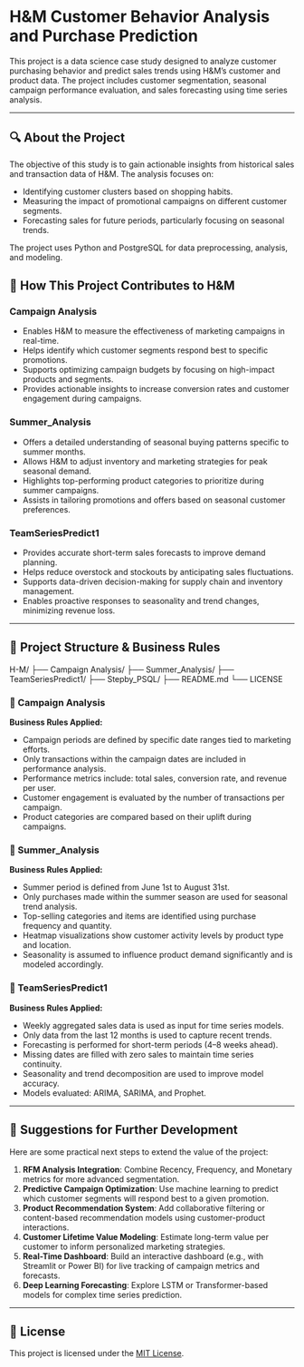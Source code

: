 # H&M Customer Behavior Analysis and Purchase Prediction

This project is a data science case study designed to analyze customer purchasing behavior and predict sales trends using H&M’s customer and product data. The project includes customer segmentation, seasonal campaign performance evaluation, and sales forecasting using time series analysis.

---

## 🔍 About the Project

The objective of this study is to gain actionable insights from historical sales and transaction data of H&M. The analysis focuses on:

- Identifying customer clusters based on shopping habits.
- Measuring the impact of promotional campaigns on different customer segments.
- Forecasting sales for future periods, particularly focusing on seasonal trends.

The project uses Python and PostgreSQL for data preprocessing, analysis, and modeling.
## 🚀 How This Project Contributes to H&M

### Campaign Analysis

- Enables H&M to measure the effectiveness of marketing campaigns in real-time.
- Helps identify which customer segments respond best to specific promotions.
- Supports optimizing campaign budgets by focusing on high-impact products and segments.
- Provides actionable insights to increase conversion rates and customer engagement during campaigns.

### Summer_Analysis

- Offers a detailed understanding of seasonal buying patterns specific to summer months.
- Allows H&M to adjust inventory and marketing strategies for peak seasonal demand.
- Highlights top-performing product categories to prioritize during summer campaigns.
- Assists in tailoring promotions and offers based on seasonal customer preferences.

### TeamSeriesPredict1

- Provides accurate short-term sales forecasts to improve demand planning.
- Helps reduce overstock and stockouts by anticipating sales fluctuations.
- Supports data-driven decision-making for supply chain and inventory management.
- Enables proactive responses to seasonality and trend changes, minimizing revenue loss.


---
## 📁 Project Structure & Business Rules


H-M/
├── Campaign Analysis/
├── Summer_Analysis/
├── TeamSeriesPredict1/
├── Stepby_PSQL/
├── README.md
└── LICENSE


### 📂 Campaign Analysis

**Business Rules Applied:**

- Campaign periods are defined by specific date ranges tied to marketing efforts.
- Only transactions within the campaign dates are included in performance analysis.
- Performance metrics include: total sales, conversion rate, and revenue per user.
- Customer engagement is evaluated by the number of transactions per campaign.
- Product categories are compared based on their uplift during campaigns.

### 📂 Summer_Analysis

**Business Rules Applied:**

- Summer period is defined from June 1st to August 31st.
- Only purchases made within the summer season are used for seasonal trend analysis.
- Top-selling categories and items are identified using purchase frequency and quantity.
- Heatmap visualizations show customer activity levels by product type and location.
- Seasonality is assumed to influence product demand significantly and is modeled accordingly.

### 📂 TeamSeriesPredict1

**Business Rules Applied:**

- Weekly aggregated sales data is used as input for time series models.
- Only data from the last 12 months is used to capture recent trends.
- Forecasting is performed for short-term periods (4–8 weeks ahead).
- Missing dates are filled with zero sales to maintain time series continuity.
- Seasonality and trend decomposition are used to improve model accuracy.
- Models evaluated: ARIMA, SARIMA, and Prophet.

---

## 🧠 Suggestions for Further Development

Here are some practical next steps to extend the value of the project:

1. **RFM Analysis Integration**: Combine Recency, Frequency, and Monetary metrics for more advanced segmentation.
2. **Predictive Campaign Optimization**: Use machine learning to predict which customer segments will respond best to a given promotion.
3. **Product Recommendation System**: Add collaborative filtering or content-based recommendation models using customer-product interactions.
4. **Customer Lifetime Value Modeling**: Estimate long-term value per customer to inform personalized marketing strategies.
5. **Real-Time Dashboard**: Build an interactive dashboard (e.g., with Streamlit or Power BI) for live tracking of campaign metrics and forecasts.
6. **Deep Learning Forecasting**: Explore LSTM or Transformer-based models for complex time series prediction.

---

## 📄 License

This project is licensed under the [MIT License](LICENSE).
